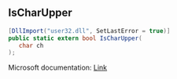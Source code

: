 ## IsCharUpper

```csharp
[DllImport("user32.dll", SetLastError = true)]
public static extern bool IsCharUpper(
   char ch
);
```

Microsoft documentation: [Link](https://docs.microsoft.com/en-us/windows/win32/api/winuser/nf-winuser-ischaruppera)
